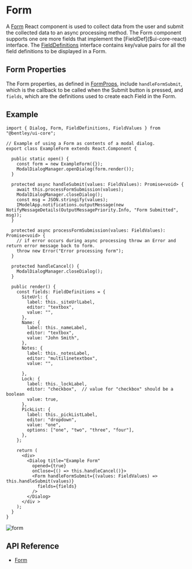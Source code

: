 # Form

A [Form]($ui-core-react) React component is used to collect data from the user and submit the collected data to an async processing method.
The Form component supports one ore more fields that implement the [FieldDef]($ui-core-react) interface.
The [FieldDefinitions]($ui-core-react) interface contains key/value pairs for all the field definitions to be displayed in a Form.

## Form Properties

The Form properties, as defined in [FormProps]($ui-core-react), include
`handleFormSubmit`, which is the callback to be called when the Submit button is pressed,
and `fields`, which are the definitions used to create each Field in the Form.

## Example

```tsx
import { Dialog, Form, FieldDefinitions, FieldValues } from "@bentley/ui-core";

// Example of using a Form as contents of a modal dialog.
export class ExampleForm extends React.Component {

  public static open() {
    const form = new ExampleForm({});
    ModalDialogManager.openDialog(form.render());
  }

  protected async handleSubmit(values: FieldValues): Promise<void> {
    await this.processFormSubmission(values);
    ModalDialogManager.closeDialog();
    const msg = JSON.stringify(values);
    IModelApp.notifications.outputMessage(new NotifyMessageDetails(OutputMessagePriority.Info, "Form Submitted", msg));
  }

  protected async processFormSubmission(values: FieldValues): Promise<void> {
    // if error occurs during async processing throw an Error and return error message back to form.
    throw new Error("Error processing form");
  }

  protected handleCancel() {
    ModalDialogManager.closeDialog();
  }

  public render() {
    const fields: FieldDefinitions = {
      SiteUrl: {
        label: this._siteUrlLabel,
        editor: "textbox",
        value: "",
      },
      Name: {
        label: this._nameLabel,
        editor: "textbox",
        value: "John Smith",
      },
      Notes: {
        label: this._notesLabel,
        editor: "multilinetextbox",
        value: "",

      },
      Lock: {
        label: this._lockLabel,
        editor: "checkbox",  // value for "checkbox" should be a boolean
        value: true,
      },
      PickList: {
        label: this._pickListLabel,
        editor: "dropdown",
        value: "one",
        options: ["one", "two", "three", "four"],
      },
    };

    return (
      <div>
        <Dialog title="Example Form"
          opened={true}
          onClose={() => this.handleCancel()}>
          <Form handleFormSubmit={(values: FieldValues) => this.handleSubmit(values)}
            fields={fields}
          />
        </Dialog>
      </div >
    );
  }
}

```

![form](./images/Form.png "Form with Fields")

## API Reference

- [Form]($ui-core-react:Form)

